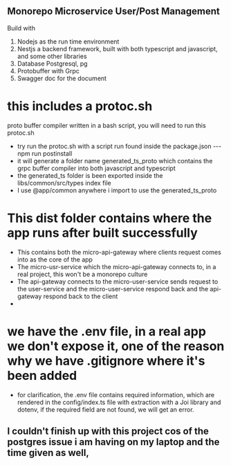 ## Monorepo Microservice User/Post Management
Build with 
1. Nodejs as the run time environment
2. Nestjs a backend framework, built with both typescript and javascript, and some other libraries
3. Database Postgresql, pg
4. Protobuffer with Grpc
5. Swagger doc for the document 

# this includes a protoc.sh 
proto buffer compiler written in a bash script, you will need to run this protoc.sh 
- try run the protoc.sh with a script run found inside the package.json --- npm run postinstall
- it will generate a folder name generated_ts_proto which contains the grpc buffer compiler into both javascript and typescript
- the generated_ts folder is been exported inside the libs/common/src/types index file 
- I use @app/common anywhere i import to use the generated_ts_proto

# This dist folder contains where the app runs after built successfully
- This contains both the micro-api-gateway where clients request comes into as the core of the app
- The micro-usr-service which the micro-api-gateway connects to, in a real project, this won't be a monorepo culture
- The api-gateway connects to the micro-user-service sends request to the user-service and the micro-user-service respond back and the api-gateway respond back to the client
- 

# we have the .env file, in a real app we don't expose it, one of the reason why we have .gitignore where it's been added 
- for clarification, the .env file contains required information, which are rendered in the config/index.ts file with extraction with a Joi library and dotenv, if the required field are not found, we will get an error.


## I couldn't finish up with this project cos of the postgres issue i am having on my laptop and the time given as well, 
